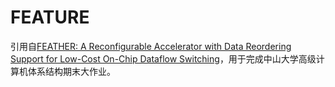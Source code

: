 # FEATURE
引用自[FEATHER: A Reconfigurable Accelerator with Data Reordering Support for Low-Cost On-Chip Dataflow Switching](https://github.com/maeri-project/FEATHER)，用于完成中山大学高级计算机体系结构期末大作业。
